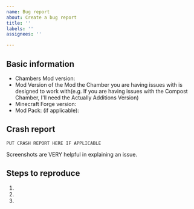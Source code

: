 ```yaml
---
name: Bug report
about: Create a bug report
title: ''
labels: ''
assignees: ''

---
```


## Basic information
* Chambers Mod version: 
* Mod Version of the Mod the Chamber you are having issues with is designed to work with(e.g. If you are having issues with the Compost Chamber, I'll need the Actually Additions Version)
* Minecraft Forge version: 
* Mod Pack: (if applicable): 

## Crash report
```
PUT CRASH REPORT HERE IF APPLICABLE
```

Screenshots are VERY helpful in explaining an issue.
## Steps to reproduce
1. 
2. 
3. 
